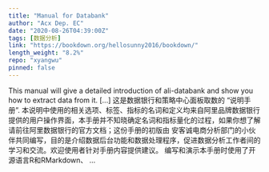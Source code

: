 ```yaml
---
title: "Manual for Databank"
author: "Acx Dep. EC"
date: "2020-08-26T04:39:00Z"
tags: [数据分析]
link: "https://bookdown.org/hellosunny2016/bookdown/"
length_weight: "8.2%"
repo: "xyangwu"
pinned: false
---
```


This manual will give a detailed introduction of ali-databank and show you how to extract data from it. [...] 这是数据银行和策略中心面板取数的 “说明手册”. 本说明中使用的相关选项、标签、指标的名词和定义均来自阿里品牌数据银行提供的用户操作界面，本手册并不知晓确定名词和指标量化的过程，如果你想了解请前往阿里数据银行的官方文档；这份手册的初版由 安客诚电商分析部门的小伙伴共同编写，目的是介绍数据后台功能和数据处理程序，促进数据分析工作者间的学习和交流。欢迎使用者针对手册内容提供建议。 编写和演示本手册时使用了开源语言R和RMarkdown、 ...
